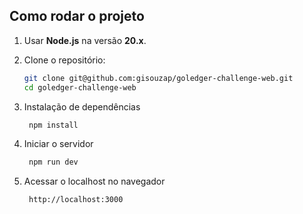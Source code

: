 ## Como rodar o projeto

1. Usar **Node.js** na versão **20.x**.

2. Clone o repositório:

   ```bash
   git clone git@github.com:gisouzap/goledger-challenge-web.git
   cd goledger-challenge-web
   ```

3. Instalação de dependências

   ```bash
    npm install
   ```

4. Iniciar o servidor

   ```bash
    npm run dev
   ```

5. Acessar o localhost no navegador

   ```bash
    http://localhost:3000

   ```
